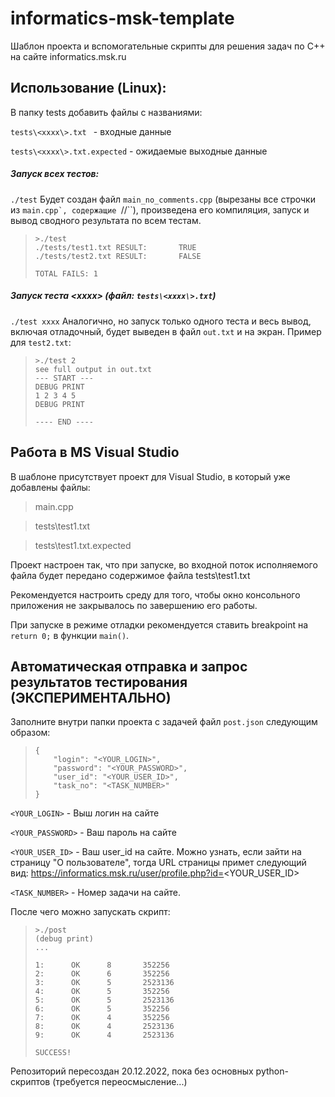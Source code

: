 # informatics-msk-template

Шаблон проекта и вспомогательные скрипты для решения задач по С++ на сайте informatics.msk.ru

## Использование (Linux):

В папку tests добавить файлы с названиями:

``tests\<xxxx\>.txt `` - входные данные

``tests\<xxxx\>.txt.expected`` - ожидаемые выходные данные

##### Запуск всех тестов:
``./test``
Будет создан файл ``main_no_comments.cpp`` (вырезаны все строчки из ``main.cpp`, содержащие ``//``), произведена его компиляция, запуск и вывод сводного результата по всем тестам.

>     >./test
>     ./tests/test1.txt RESULT:       TRUE
>     ./tests/test2.txt RESULT:       FALSE
>     
>     TOTAL FAILS: 1

##### Запуск теста \<xxxx\> (файл: ``tests\<xxxx\>.txt``)
``./test xxxx``
Аналогично, но запуск только одного теста и весь вывод, включая отладочный, будет выведен в файл ``out.txt`` и на экран. Пример для ``test2.txt``:
>     >./test 2
>     see full output in out.txt
>     --- START ---
>     DEBUG PRINT
>     1 2 3 4 5
>     DEBUG PRINT
>     
>     ---- END ----


## Работа в MS Visual Studio

В шаблоне присутствует проект для Visual Studio, в который уже добавлены файлы:

> main.cpp 

> tests\test1.txt

> tests\test1.txt.expected

Проект настроен так, что при запуске, во входной поток исполняемого файла будет передано содержимое файла tests\test1.txt

Рекомендуется настроить среду для того, чтобы окно консольного приложения не закрывалось по завершению его работы.

При запуске в режиме отладки рекомендуется ставить breakpoint на ``return 0;`` в функции ``main()``.


## Автоматическая отправка и запрос результатов тестирования (ЭКСПЕРИМЕНТАЛЬНО)

Заполните внутри папки проекта с задачей файл ``post.json`` следующим образом:
>     {
>         "login": "<YOUR_LOGIN>",
>         "password": "<YOUR_PASSWORD>",
>         "user_id": "<YOUR_USER_ID>",
>         "task_no": "<TASK_NUMBER>"
>     }

``<YOUR_LOGIN>`` - Выш логин на сайте

``<YOUR_PASSWORD>`` - Ваш пароль на сайте

``<YOUR_USER_ID>`` - Ваш user_id на сайте. Можно узнать, если зайти на страницу "О пользователе", тогда URL страницы примет следующий вид: https://informatics.msk.ru/user/profile.php?id=<YOUR_USER_ID>

``<TASK_NUMBER>`` - Номер задачи на сайте. 

После чего можно запускать скрипт:
>     >./post
>     (debug print)
>     ...
>
>     1:      OK      8       352256
>     2:      OK      6       352256
>     3:      OK      5       2523136
>     4:      OK      5       352256
>     5:      OK      5       2523136
>     6:      OK      5       352256
>     7:      OK      4       352256
>     8:      OK      4       2523136
>     9:      OK      4       2523136
>     
>     SUCCESS!

Репозиторий пересоздан 20.12.2022, пока без основных python-скриптов (требуется переосмысление...)
